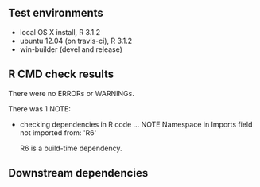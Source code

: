 ## Test environments
- local OS X install, R 3.1.2
- ubuntu 12.04 (on travis-ci), R 3.1.2
- win-builder (devel and release)

## R CMD check results
There were no ERRORs or WARNINGs. 

There was 1 NOTE:

* checking dependencies in R code ... NOTE
  Namespace in Imports field not imported from: 'R6'

  R6 is a build-time dependency.

## Downstream dependencies